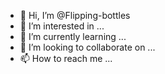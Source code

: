 - 👋 Hi, I’m @Flipping-bottles
- 👀 I’m interested in ...
- 🌱 I’m currently learning ...
- 💞️ I’m looking to collaborate on ...
- 📫 How to reach me ...

<!---
Flipping-bottles/Flipping-bottles is a ✨ special ✨ repository because its `README.md` (this file) appears on your GitHub profile.
You can click the Preview link to take a look at your changes.
--->

